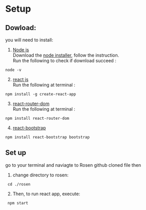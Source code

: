 # Setup
## Dowload: 
you will need to install: 
1. [Node js](https://jlhernando.com/blog/how-to-install-node-for-seo/)\
Download the [node installer](https://nodejs.org/en/download/), follow the instruction.\
Run the following to check if download succeed :
```console
node -v
```
2. [react js](https://www.geeksforgeeks.org/how-to-install-reactjs-on-windows/)\
Run the following at terminal :
```console
npm install -g create-react-app  
```
3. [react-router-dom](https://www.npmjs.com/package/react-dom)\
Run the following at terminal :
```console
npm install react-router-dom
```
4. [react-bootstrap](https://react-bootstrap.github.io/getting-started/introduction/)
```
npm install react-bootstrap bootstrap
```

## Set up 
 go to your terminal and naviagte to Rosen github cloned file then
1. change directory to rosen:
```console
 cd ./rosen
 ```
2. Then, to run react app, execute:
```console
 npm start
```
